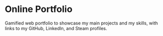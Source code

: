 # Online Portfolio
Gamified web portfolio to showcase my main projects and my skills, with links to my GitHub, LinkedIn, and Steam profiles.
